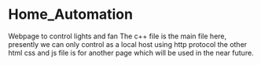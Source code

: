 # Home_Automation
Webpage to control lights and fan
The c++ file is the main file here, presently we can only control as a local host using http protocol
the other html css and js file is for another page which will be used in the near future.
